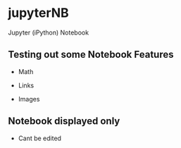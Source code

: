 # jupyterNB
Jupyter (iPython) Notebook


## Testing out some Notebook Features

+ Math

+ Links

+ Images


## Notebook displayed only

+ Cant be edited

